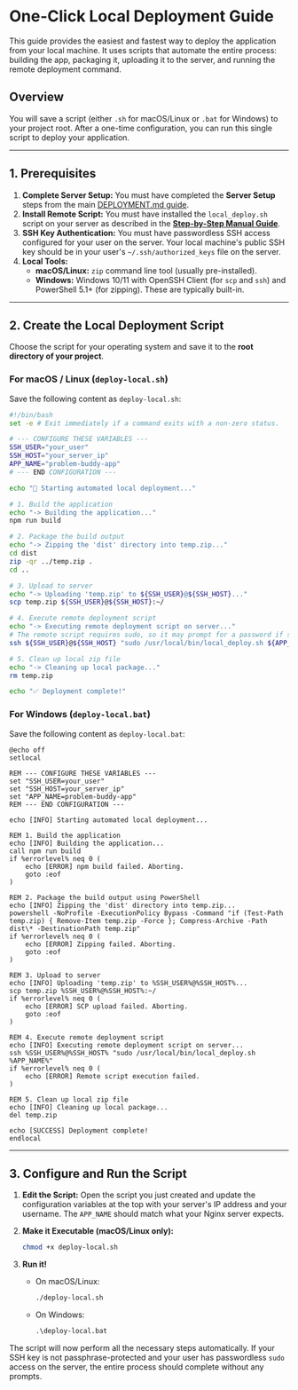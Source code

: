 # One-Click Local Deployment Guide

This guide provides the easiest and fastest way to deploy the application from your local machine. It uses scripts that automate the entire process: building the app, packaging it, uploading it to the server, and running the remote deployment command.

## Overview

You will save a script (either `.sh` for macOS/Linux or `.bat` for Windows) to your project root. After a one-time configuration, you can run this single script to deploy your application.

---

## 1. Prerequisites

1.  **Complete Server Setup:** You must have completed the **Server Setup** steps from the main [DEPLOYMENT.md guide](DEPLOYMENT.md).
2.  **Install Remote Script:** You must have installed the `local_deploy.sh` script on your server as described in the **[Step-by-Step Manual Guide](LOCAL_DEPLOYMENT.md)**.
3.  **SSH Key Authentication:** You must have passwordless SSH access configured for your user on the server. Your local machine's public SSH key should be in your user's `~/.ssh/authorized_keys` file on the server.
4.  **Local Tools:**
    -   **macOS/Linux:** `zip` command line tool (usually pre-installed).
    -   **Windows:** Windows 10/11 with OpenSSH Client (for `scp` and `ssh`) and PowerShell 5.1+ (for zipping). These are typically built-in.

---

## 2. Create the Local Deployment Script

Choose the script for your operating system and save it to the **root directory of your project**.

### For macOS / Linux (`deploy-local.sh`)

Save the following content as `deploy-local.sh`:

```bash
#!/bin/bash
set -e # Exit immediately if a command exits with a non-zero status.

# --- CONFIGURE THESE VARIABLES ---
SSH_USER="your_user"
SSH_HOST="your_server_ip"
APP_NAME="problem-buddy-app"
# --- END CONFIGURATION ---

echo "🚀 Starting automated local deployment..."

# 1. Build the application
echo "-> Building the application..."
npm run build

# 2. Package the build output
echo "-> Zipping the 'dist' directory into temp.zip..."
cd dist
zip -qr ../temp.zip .
cd ..

# 3. Upload to server
echo "-> Uploading 'temp.zip' to ${SSH_USER}@${SSH_HOST}..."
scp temp.zip ${SSH_USER}@${SSH_HOST}:~/

# 4. Execute remote deployment script
echo "-> Executing remote deployment script on server..."
# The remote script requires sudo, so it may prompt for a password if sudo is not passwordless for your user.
ssh ${SSH_USER}@${SSH_HOST} "sudo /usr/local/bin/local_deploy.sh ${APP_NAME}"

# 5. Clean up local zip file
echo "-> Cleaning up local package..."
rm temp.zip

echo "✅ Deployment complete!"
```

### For Windows (`deploy-local.bat`)

Save the following content as `deploy-local.bat`:

```batch
@echo off
setlocal

REM --- CONFIGURE THESE VARIABLES ---
set "SSH_USER=your_user"
set "SSH_HOST=your_server_ip"
set "APP_NAME=problem-buddy-app"
REM --- END CONFIGURATION ---

echo [INFO] Starting automated local deployment...

REM 1. Build the application
echo [INFO] Building the application...
call npm run build
if %errorlevel% neq 0 (
    echo [ERROR] npm build failed. Aborting.
    goto :eof
)

REM 2. Package the build output using PowerShell
echo [INFO] Zipping the 'dist' directory into temp.zip...
powershell -NoProfile -ExecutionPolicy Bypass -Command "if (Test-Path temp.zip) { Remove-Item temp.zip -Force }; Compress-Archive -Path dist\* -DestinationPath temp.zip"
if %errorlevel% neq 0 (
    echo [ERROR] Zipping failed. Aborting.
    goto :eof
)

REM 3. Upload to server
echo [INFO] Uploading 'temp.zip' to %SSH_USER%@%SSH_HOST%...
scp temp.zip %SSH_USER%@%SSH_HOST%:~/
if %errorlevel% neq 0 (
    echo [ERROR] SCP upload failed. Aborting.
    goto :eof
)

REM 4. Execute remote deployment script
echo [INFO] Executing remote deployment script on server...
ssh %SSH_USER%@%SSH_HOST% "sudo /usr/local/bin/local_deploy.sh %APP_NAME%"
if %errorlevel% neq 0 (
    echo [ERROR] Remote script execution failed.
)

REM 5. Clean up local zip file
echo [INFO] Cleaning up local package...
del temp.zip

echo [SUCCESS] Deployment complete!
endlocal
```

---

## 3. Configure and Run the Script

1.  **Edit the Script:** Open the script you just created and update the configuration variables at the top with your server's IP address and your username. The `APP_NAME` should match what your Nginx server expects.

2.  **Make it Executable (macOS/Linux only):**
    ```bash
    chmod +x deploy-local.sh
    ```

3.  **Run it!**
    -   On macOS/Linux:
        ```bash
        ./deploy-local.sh
        ```
    -   On Windows:
        ```cmd
        .\deploy-local.bat
        ```

The script will now perform all the necessary steps automatically. If your SSH key is not passphrase-protected and your user has passwordless `sudo` access on the server, the entire process should complete without any prompts.
